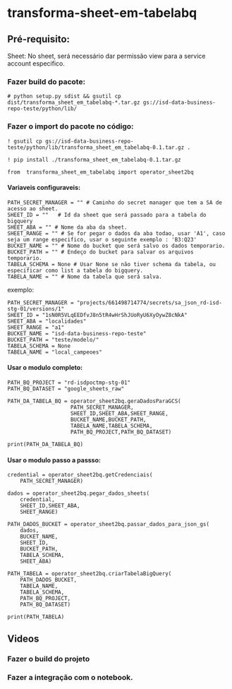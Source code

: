# transforma-sheet-em-tabelabq

## Pré-requisito:
Sheet: No sheet, será necessário dar permissão view para a service account especifico. 

### Fazer build do pacote: 
```
# python setup.py sdist && gsutil cp dist/transforma_sheet_em_tabelabq-*.tar.gz gs://isd-data-business-repo-teste/python/lib/
```


### Fazer o import do pacote no código:
```
! gsutil cp gs://isd-data-business-repo-teste/python/lib/transforma_sheet_em_tabelabq-0.1.tar.gz .

! pip install ./transforma_sheet_em_tabelabq-0.1.tar.gz

from  transforma_sheet_em_tabelabq import operator_sheet2bq
```
#### Variaveis configuraveis: 
```
PATH_SECRET_MANAGER = "" # Caminho do secret manager que tem a SA de acesso ao sheet.
SHEET_ID = ""   # Id da sheet que será passado para a tabela do bigquery
SHEET_ABA = "" # Nome da aba da sheet.
SHEET_RANGE = "" # Se for pegar o dados da aba todao, usar 'A1', caso seja um range especifico, usar o seguinte exemplo : 'B3:Q23'
BUCKET_NAME = "" # Nome do bucket que será salvo os dados temporario.
BUCKET_PATH = "" # Endeço do bucket para salvar os arquivos temporario.
TABELA_SCHEMA = None # Usar None se não tiver schema da tabela, ou especificar como list a tabela do bigquery.
TABELA_NAME = "" # Nome da tabela que será salva.
```
exemplo:
```
PATH_SECRET_MANAGER = "projects/661498714774/secrets/sa_json_rd-isd-stg-01/versions/1" 
SHEET_ID = "1sN0R5VLqEEDfvJ8n5tR4wHrShJUoRyU6XyOywZ8cNkA"   
SHEET_ABA = "localidades"
SHEET_RANGE = "a1"
BUCKET_NAME = "isd-data-business-repo-teste"
BUCKET_PATH = "teste/modelo/"
TABELA_SCHEMA = None
TABELA_NAME = "local_campeoes"
```

#### Usar o modulo completo:
```
PATH_BQ_PROJECT = "rd-isdpoctmp-stg-01"
PATH_BQ_DATASET = "google_sheets_raw"

PATH_DA_TABELA_BQ = operator_sheet2bq.geraDadosParaGCS(
                    PATH_SECRET_MANAGER,
                    SHEET_ID,SHEET_ABA,SHEET_RANGE,
                    BUCKET_NAME,BUCKET_PATH,
                    TABELA_NAME,TABELA_SCHEMA,
                    PATH_BQ_PROJECT,PATH_BQ_DATASET)

print(PATH_DA_TABELA_BQ)
```


#### Usar o modulo passo a passso:
```
credential = operator_sheet2bq.getCredenciais(
    PATH_SECRET_MANAGER)

dados = operator_sheet2bq.pegar_dados_sheets(
    credential,
    SHEET_ID,SHEET_ABA,
    SHEET_RANGE)

PATH_DADOS_BUCKET = operator_sheet2bq.passar_dados_para_json_gs(
    dados, 
    BUCKET_NAME,
    SHEET_ID,
    BUCKET_PATH,
    TABELA_SCHEMA,
    SHEET_ABA)

PATH_TABELA = operator_sheet2bq.criarTabelaBigQuery(
    PATH_DADOS_BUCKET,
    TABELA_NAME,
    TABELA_SCHEMA, 
    PATH_BQ_PROJECT, 
    PATH_BQ_DATASET)

print(PATH_TABELA)
```


## Videos 

### Fazer o build do projeto


### Fazer a integração com o notebook. 
